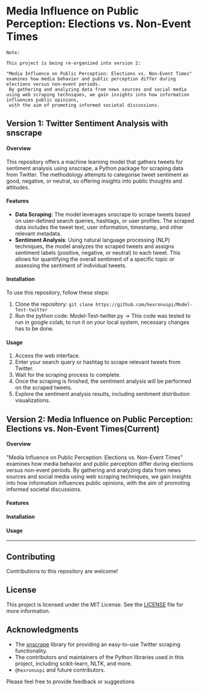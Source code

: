# Media Influence on Public Perception: Elections vs. Non-Event Times
```
Note:

This project is being re-organized into version 2:

"Media Influence on Public Perception: Elections vs. Non-Event Times" examines how media behavior and public perception differ during elections versus non-event periods.
 By gathering and analyzing data from news sources and social media using web scraping techniques, we gain insights into how information influences public opinions,
 with the aim of promoting informed societal discussions.
```

## Version 1: Twitter Sentiment Analysis with snscrape
#### Overview
This repository offers a machine learning model that gathers tweets for sentiment analysis using snscrape, a Python package for scraping data from Twitter. The methodology attempts to categorise tweet sentiment as good, negative, or neutral, so offering insights into public thoughts and attitudes.

#### Features
- **Data Scraping**: The model leverages snscrape to scrape tweets based on user-defined search queries, hashtags, or user profiles. The scraped data includes the tweet text, user information, timestamp, and other relevant metadata.
- **Sentiment Analysis**: Using natural language processing (NLP) techniques, the model analyzes the scraped tweets and assigns sentiment labels (positive, negative, or neutral) to each tweet. This allows for quantifying the overall sentiment of a specific topic or assessing the sentiment of individual tweets.

#### Installation
To use this repository, follow these steps:

1. Clone the repository: `git clone https://github.com/hexronuspi/Model-Test-twitter`
2. Run the python code:  Model-Test-twitter.py  -> This code was tested to run in google colab, to run it on your local system, necessary changes has to be done.

#### Usage
1. Access the web interface.
2. Enter your search query or hashtag to scrape relevant tweets from Twitter.
3. Wait for the scraping process to complete.
4. Once the scraping is finished, the sentiment analysis will be performed on the scraped tweets.
5. Explore the sentiment analysis results, including sentiment distribution visualizations.

## Version 2: Media Influence on Public Perception: Elections vs. Non-Event Times(Current)
#### Overview
"Media Influence on Public Perception: Elections vs. Non-Event Times" examines how media behavior and public perception differ during elections versus non-event periods.
 By gathering and analyzing data from news sources and social media using web scraping techniques, we gain insights into how information influences public opinions,
 with the aim of promoting informed societal discussions.
 
#### Features

#### Installation

#### Usage
___
## Contributing
Contributions to this repository are welcome!

## License
This project is licensed under the MIT License. See the [LICENSE](LICENSE) file for more information.

## Acknowledgments
- The [snscrape](https://github.com/JustAnotherArchivist/snscrape) library for providing an easy-to-use Twitter scraping functionality.
- The contributors and maintainers of the Python libraries used in this project, including scikit-learn, NLTK, and more.
- ` @hexronuspi ` and future contributors.

Please feel free to provide feedback or suggestions
